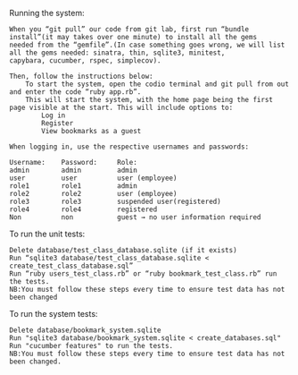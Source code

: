 Running the system:

    When you “git pull” our code from git lab, first run “bundle install”(it may takes over one minute) to install all the gems
    needed from the “gemfile”.(In case something goes wrong, we will list all the gems needed: sinatra, thin, sqlite3, minitest,
    capybara, cucumber, rspec, simplecov).

    Then, follow the instructions below:
        To start the system, open the codio terminal and git pull from out and enter the code “ruby app.rb”.
        This will start the system, with the home page being the first page visible at the start. This will include options to:
            Log in
            Register 
            View bookmarks as a guest 

    When logging in, use the respective usernames and passwords:

    Username:    Password:     Role:
    admin        admin         admin
    user         user          user (employee)
    role1        role1         admin 
    role2        role2         user (employee)
    role3        role3         suspended user(registered)
    role4        role4         registered
    Non          non           guest → no user information required 
    
To run the unit tests:

    Delete database/test_class_database.sqlite (if it exists)
    Run “sqlite3 database/test_class_database.sqlite < create_test_class_database.sql”
    Run “ruby users_test_class.rb” or “ruby bookmark_test_class.rb” run the tests.
    NB:You must follow these steps every time to ensure test data has not been changed
    
To run the system tests:

    Delete database/bookmark_system.sqlite
    Run "sqlite3 database/bookmark_system.sqlite < create_databases.sql" 
    Run "cucumber features" to run the tests.
    NB:You must follow these steps every time to ensure test data has not been changed.

